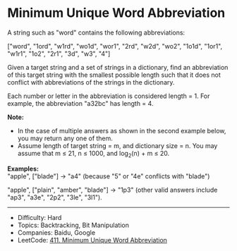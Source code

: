 # Minimum Unique Word Abbreviation

A string such as "word" contains the following abbreviations:

["word", "1ord", "w1rd", "wo1d", "wor1", "2rd", "w2d", "wo2", "1o1d", "1or1", "w1r1", "1o2", "2r1", "3d", "w3", "4"]

Given a target string and a set of strings in a dictionary, find an abbreviation of this target string with the smallest possible length such that it does not conflict with abbreviations of the strings in the dictionary.

Each number or letter in the abbreviation is considered length = 1. For example, the abbreviation "a32bc" has length = 4.

**Note:**  
* In the case of multiple answers as shown in the second example below, you may return any one of them.
* Assume length of target string = m, and dictionary size = n. You may assume that m ≤ 21, n ≤ 1000, and log<sub>2</sub>(n) + m ≤ 20.

**Examples:**  
"apple", ["blade"] -> "a4" (because "5" or "4e" conflicts with "blade")

"apple", ["plain", "amber", "blade"] -> "1p3" (other valid answers include "ap3", "a3e", "2p2", "3le", "3l1").

---

* Difficulty: Hard
* Topics: Backtracking, Bit Manipulation
* Companies: Baidu, Google
* LeetCode: [411. Minimum Unique Word Abbreviation](https://leetcode.com/problems/minimum-unique-word-abbreviation/description/)
